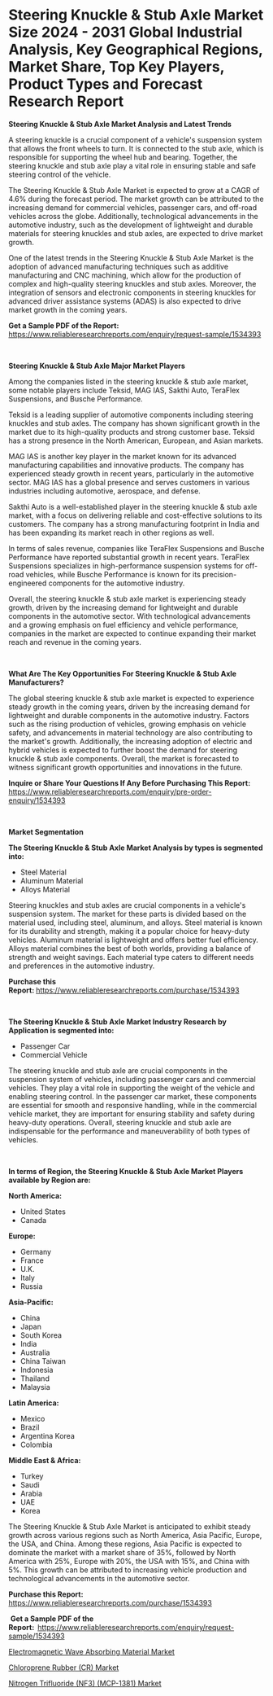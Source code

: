 <p><h1>Steering Knuckle & Stub Axle Market Size 2024 - 2031 Global Industrial Analysis, Key Geographical Regions, Market Share, Top Key Players, Product Types and Forecast Research Report</h1></p><p><strong>Steering Knuckle & Stub Axle Market Analysis and Latest Trends</strong></p>
<p><p>A steering knuckle is a crucial component of a vehicle's suspension system that allows the front wheels to turn. It is connected to the stub axle, which is responsible for supporting the wheel hub and bearing. Together, the steering knuckle and stub axle play a vital role in ensuring stable and safe steering control of the vehicle.</p><p>The Steering Knuckle & Stub Axle Market is expected to grow at a CAGR of 4.6% during the forecast period. The market growth can be attributed to the increasing demand for commercial vehicles, passenger cars, and off-road vehicles across the globe. Additionally, technological advancements in the automotive industry, such as the development of lightweight and durable materials for steering knuckles and stub axles, are expected to drive market growth.</p><p>One of the latest trends in the Steering Knuckle & Stub Axle Market is the adoption of advanced manufacturing techniques such as additive manufacturing and CNC machining, which allow for the production of complex and high-quality steering knuckles and stub axles. Moreover, the integration of sensors and electronic components in steering knuckles for advanced driver assistance systems (ADAS) is also expected to drive market growth in the coming years.</p></p>
<p><strong>Get a Sample PDF of the Report:&nbsp;</strong> <a href="https://www.reliableresearchreports.com/enquiry/request-sample/1534393">https://www.reliableresearchreports.com/enquiry/request-sample/1534393</a></p>
<p>&nbsp;</p>
<p><strong>Steering Knuckle & Stub Axle Major Market Players</strong></p>
<p><p>Among the companies listed in the steering knuckle & stub axle market, some notable players include Teksid, MAG IAS, Sakthi Auto, TeraFlex Suspensions, and Busche Performance. </p><p>Teksid is a leading supplier of automotive components including steering knuckles and stub axles. The company has shown significant growth in the market due to its high-quality products and strong customer base. Teksid has a strong presence in the North American, European, and Asian markets.</p><p>MAG IAS is another key player in the market known for its advanced manufacturing capabilities and innovative products. The company has experienced steady growth in recent years, particularly in the automotive sector. MAG IAS has a global presence and serves customers in various industries including automotive, aerospace, and defense.</p><p>Sakthi Auto is a well-established player in the steering knuckle & stub axle market, with a focus on delivering reliable and cost-effective solutions to its customers. The company has a strong manufacturing footprint in India and has been expanding its market reach in other regions as well.</p><p>In terms of sales revenue, companies like TeraFlex Suspensions and Busche Performance have reported substantial growth in recent years. TeraFlex Suspensions specializes in high-performance suspension systems for off-road vehicles, while Busche Performance is known for its precision-engineered components for the automotive industry.</p><p>Overall, the steering knuckle & stub axle market is experiencing steady growth, driven by the increasing demand for lightweight and durable components in the automotive sector. With technological advancements and a growing emphasis on fuel efficiency and vehicle performance, companies in the market are expected to continue expanding their market reach and revenue in the coming years.</p></p>
<p>&nbsp;</p>
<p><strong>What Are The Key Opportunities For Steering Knuckle & Stub Axle Manufacturers?</strong></p>
<p><p>The global steering knuckle & stub axle market is expected to experience steady growth in the coming years, driven by the increasing demand for lightweight and durable components in the automotive industry. Factors such as the rising production of vehicles, growing emphasis on vehicle safety, and advancements in material technology are also contributing to the market's growth. Additionally, the increasing adoption of electric and hybrid vehicles is expected to further boost the demand for steering knuckle & stub axle components. Overall, the market is forecasted to witness significant growth opportunities and innovations in the future.</p></p>
<p><strong>Inquire or Share Your Questions If Any Before Purchasing This Report:</strong> <a href="https://www.reliableresearchreports.com/enquiry/pre-order-enquiry/1534393">https://www.reliableresearchreports.com/enquiry/pre-order-enquiry/1534393</a></p>
<p>&nbsp;</p>
<p><strong>Market Segmentation</strong></p>
<p><strong>The Steering Knuckle & Stub Axle Market Analysis by types is segmented into:</strong></p>
<p><ul><li>Steel Material</li><li>Aluminum Material</li><li>Alloys Material</li></ul></p>
<p><p>Steering knuckles and stub axles are crucial components in a vehicle's suspension system. The market for these parts is divided based on the material used, including steel, aluminum, and alloys. Steel material is known for its durability and strength, making it a popular choice for heavy-duty vehicles. Aluminum material is lightweight and offers better fuel efficiency. Alloys material combines the best of both worlds, providing a balance of strength and weight savings. Each material type caters to different needs and preferences in the automotive industry.</p></p>
<p><strong>Purchase this Report:&nbsp;</strong><a href="https://www.reliableresearchreports.com/purchase/1534393">https://www.reliableresearchreports.com/purchase/1534393</a></p>
<p>&nbsp;</p>
<p><strong>The Steering Knuckle & Stub Axle Market Industry Research by Application is segmented into:</strong></p>
<p><ul><li>Passenger Car</li><li>Commercial Vehicle</li></ul></p>
<p><p>The steering knuckle and stub axle are crucial components in the suspension system of vehicles, including passenger cars and commercial vehicles. They play a vital role in supporting the weight of the vehicle and enabling steering control. In the passenger car market, these components are essential for smooth and responsive handling, while in the commercial vehicle market, they are important for ensuring stability and safety during heavy-duty operations. Overall, steering knuckle and stub axle are indispensable for the performance and maneuverability of both types of vehicles.</p></p>
<p>&nbsp;</p>
<p><strong>In terms of Region, the Steering Knuckle & Stub Axle Market Players available by Region are:</strong></p>
<p>
    <p> <strong> North America: </strong>
        <ul>
            <li>United States</li>
            <li>Canada</li>
        </ul>
        </p> 
    <p> <strong> Europe: </strong>
        <ul>
            <li>Germany</li>
            <li>France</li>
            <li>U.K.</li>
            <li>Italy</li>
            <li>Russia</li>
        </ul>
        </p> 
    <p> <strong> Asia-Pacific: </strong>
        <ul>
            <li>China</li>
            <li>Japan</li>
            <li>South Korea</li>
            <li>India</li>
            <li>Australia</li>
            <li>China Taiwan</li>
            <li>Indonesia</li>
            <li>Thailand</li>
            <li>Malaysia</li>
        </ul>
        </p> 
    <p> <strong> Latin America: </strong>
        <ul>
            <li>Mexico</li>
            <li>Brazil</li>
            <li>Argentina Korea</li>
            <li>Colombia</li>
        </ul>
        </p> 
    <p> <strong> Middle East & Africa: </strong>
        <ul>
            <li>Turkey</li>
            <li>Saudi</li>
            <li>Arabia</li>
            <li>UAE</li>
            <li>Korea</li>
        </ul>
    </p>
    </p>
<p><p>The Steering Knuckle & Stub Axle Market is anticipated to exhibit steady growth across various regions such as North America, Asia Pacific, Europe, the USA, and China. Among these regions, Asia Pacific is expected to dominate the market with a market share of 35%, followed by North America with 25%, Europe with 20%, the USA with 15%, and China with 5%. This growth can be attributed to increasing vehicle production and technological advancements in the automotive sector.</p></p>
<p><strong>Purchase this Report: </strong><a href="https://www.reliableresearchreports.com/purchase/1534393">https://www.reliableresearchreports.com/purchase/1534393</a></p>
<p>&nbsp;<strong>Get a Sample PDF of the Report:&nbsp;&nbsp;</strong><a href="https://www.reliableresearchreports.com/enquiry/request-sample/1534393">https://www.reliableresearchreports.com/enquiry/request-sample/1534393</a></p>
<p><strong></strong></p>
<p><p><a href="https://view.publitas.com/reportprime-1/electromagnetic-wave-absorbing-material-market-share-market-new-trends-analysis-report-by-type-by-application-by-end-use-by-region-and-segment-forecasts-2023-2030/">Electromagnetic Wave Absorbing Material Market</a></p><p><a href="https://view.publitas.com/reportprime-1/chloroprene-rubber-cr-market-a-comprehensive-report-of-its-market-share-growth-trends-2023-2030/">Chloroprene Rubber (CR) Market</a></p><p><a href="https://view.publitas.com/reportprime-1/nitrogen-trifluoride-nf3-mcp-1381-market-with-the-goal-of-estimating-the-market-size-and-future-growth-potential-of-various-market-segments-based-on-component-applications-end-user-and-region/">Nitrogen Trifluoride (NF3) (MCP-1381) Market</a></p></p>